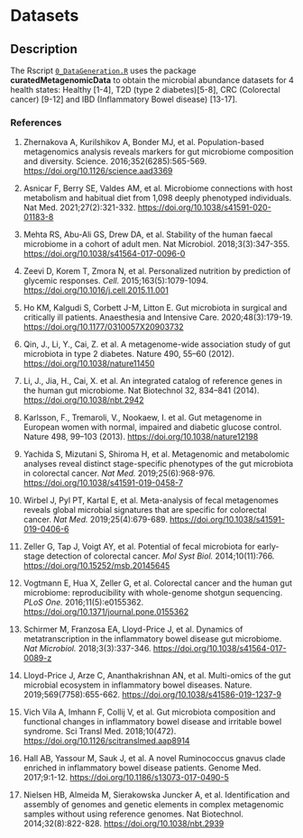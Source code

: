 # Datasets

## Description
The Rscript [`0_DataGeneration.R`](https://github.com/Jojo6297/edame/blob/main/datasets/0_DataGeneration.R) uses the package **curatedMetagenomicData** to obtain the microbial abundance datasets for 4 health states: Healthy [1-4], T2D (type 2 diabetes)[5-8], CRC (Colorectal cancer) [9-12] and IBD (Inflammatory Bowel disease) [13-17]. 

### References
1. Zhernakova A, Kurilshikov A, Bonder MJ, et al. Population-based metagenomics analysis reveals markers for gut microbiome composition and diversity. Science. 2016;352(6285):565-569. https://doi.org/10.1126/science.aad3369
2. Asnicar F, Berry SE, Valdes AM, et al. Microbiome connections with host metabolism and habitual diet from 1,098 deeply phenotyped individuals. Nat Med. 2021;27(2):321-332. https://doi.org/10.1038/s41591-020-01183-8
3. Mehta RS, Abu-Ali GS, Drew DA, et al. Stability of the human faecal microbiome in a cohort of adult men. Nat Microbiol. 2018;3(3):347-355. https://doi.org/10.1038/s41564-017-0096-0
4. Zeevi D, Korem T, Zmora N, et al. Personalized nutrition by prediction of glycemic responses. *Cell.* 2015;163(5):1079-1094. https://doi.org/10.1016/j.cell.2015.11.001

5. Ho KM, Kalgudi S, Corbett J-M, Litton E. Gut microbiota in surgical and critically ill patients. Anaesthesia and Intensive Care. 2020;48(3):179-19. https://doi.org/10.1177/0310057X20903732
6. Qin, J., Li, Y., Cai, Z. et al. A metagenome-wide association study of gut microbiota in type 2 diabetes. Nature 490, 55–60 (2012). https://doi.org/10.1038/nature11450
7. Li, J., Jia, H., Cai, X. et al. An integrated catalog of reference genes in the human gut microbiome. Nat Biotechnol 32, 834–841 (2014). https://doi.org/10.1038/nbt.2942
8. Karlsson, F., Tremaroli, V., Nookaew, I. et al. Gut metagenome in European women with normal, impaired and diabetic glucose control. Nature 498, 99–103 (2013). https://doi.org/10.1038/nature12198
9. Yachida S, Mizutani S, Shiroma H, et al. Metagenomic and metabolomic analyses reveal distinct stage-specific phenotypes of the gut microbiota in colorectal cancer. *Nat Med.* 2019;25(6):968-976. https://doi.org/10.1038/s41591-019-0458-7
10. Wirbel J, Pyl PT, Kartal E, et al. Meta-analysis of fecal metagenomes reveals global microbial signatures that are specific for colorectal cancer. *Nat Med.* 2019;25(4):679-689. https://doi.org/10.1038/s41591-019-0406-6
11. Zeller G, Tap J, Voigt AY, et al. Potential of fecal microbiota for early-stage detection of colorectal cancer. *Mol Syst Biol.* 2014;10(11):766. https://doi.org/10.15252/msb.20145645
12. Vogtmann E, Hua X, Zeller G, et al. Colorectal cancer and the human gut microbiome: reproducibility with whole-genome shotgun sequencing. *PLoS One.* 2016;11(5):e0155362. https://doi.org/10.1371/journal.pone.0155362
13. Schirmer M, Franzosa EA, Lloyd-Price J, et al. Dynamics of metatranscription in the inflammatory bowel disease gut microbiome. *Nat Microbiol.* 2018;3(3):337-346. https://doi.org/10.1038/s41564-017-0089-z
14. Lloyd-Price J, Arze C, Ananthakrishnan AN, et al. Multi-omics of the gut microbial ecosystem in inflammatory bowel diseases. Nature. 2019;569(7758):655-662. https://doi.org/10.1038/s41586-019-1237-9
15. Vich Vila A, Imhann F, Collij V, et al. Gut microbiota composition and functional changes in inflammatory bowel disease and irritable bowel syndrome. Sci Transl Med. 2018;10(472). https://doi.org/10.1126/scitranslmed.aap8914
16. Hall AB, Yassour M, Sauk J, et al. A novel Ruminococcus gnavus clade enriched in inflammatory bowel disease patients. Genome Med. 2017;9:1-12. https://doi.org/10.1186/s13073-017-0490-5
17. Nielsen HB, Almeida M, Sierakowska Juncker A, et al. Identification and assembly of genomes and genetic elements in complex metagenomic samples without using reference genomes. Nat Biotechnol. 2014;32(8):822-828. https://doi.org/10.1038/nbt.2939